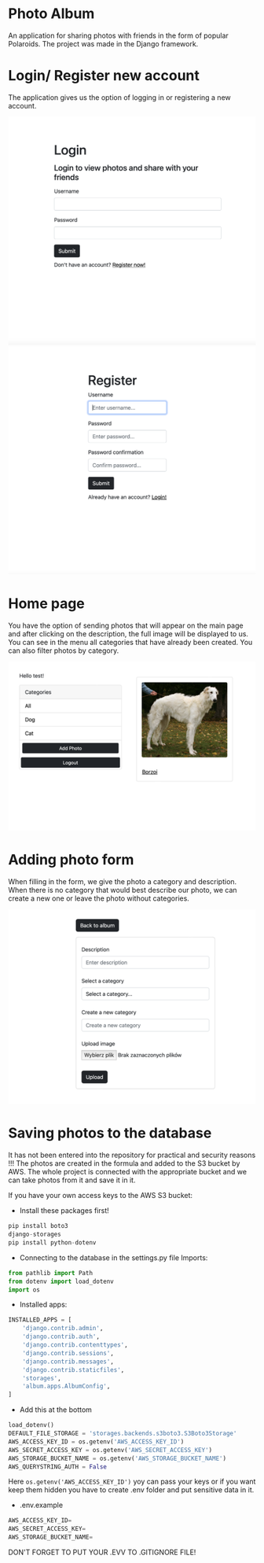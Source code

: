 
# Photo Album

An application for sharing photos with friends in the form 
of popular Polaroids. The project was made in the Django framework.

# Login/ Register new account
The application gives us the option of logging in or registering 
a new account.

![Screenshot](screens/login.png) ![Screenshot](screens/register.png)

# Home page
You have the option of sending photos that will appear on the main page and after clicking on the description, the full image will be displayed to us. You can see in the menu all categories that have already been created. You can also filter photos by category.

![Screenshot](screens/main2.png)

# Adding photo form
When filling in the form, we give the photo a category and description. When there is no category that would best describe our photo, we can create a new one or leave the photo without categories.

![Screenshot](screens/form.png)

# Saving photos to the database
It has not been entered into the repository for practical and security reasons !!!
The photos are created in the formula and added to the S3 bucket by AWS. The whole project is connected with the appropriate bucket and we can take photos from it and save it in it.

If you have your own access keys to the AWS S3 bucket:

* Install these packages first!
```python
pip install boto3
django-storages
pip install python-dotenv
```

* Connecting to the database in the settings.py file
Imports:
```python
from pathlib import Path
from dotenv import load_dotenv
import os
```

* Installed apps:
```python
INSTALLED_APPS = [
    'django.contrib.admin',
    'django.contrib.auth',
    'django.contrib.contenttypes',
    'django.contrib.sessions',
    'django.contrib.messages',
    'django.contrib.staticfiles',
    'storages',
    'album.apps.AlbumConfig',   
]
```
* Add this at the bottom
```python
load_dotenv()
DEFAULT_FILE_STORAGE = 'storages.backends.s3boto3.S3Boto3Storage'
AWS_ACCESS_KEY_ID = os.getenv('AWS_ACCESS_KEY_ID')
AWS_SECRET_ACCESS_KEY = os.getenv('AWS_SECRET_ACCESS_KEY')
AWS_STORAGE_BUCKET_NAME = os.getenv('AWS_STORAGE_BUCKET_NAME')
AWS_QUERYSTRING_AUTH = False
```

Here ```os.getenv('AWS_ACCESS_KEY_ID')``` yoy can pass your keys or if you want keep them hidden you have to create .env folder and put sensitive data in it.

* .env.example
```python
AWS_ACCESS_KEY_ID=
AWS_SECRET_ACCESS_KEY=
AWS_STORAGE_BUCKET_NAME=
```

DON'T FORGET TO PUT YOUR .EVV TO .GITIGNORE FILE!
